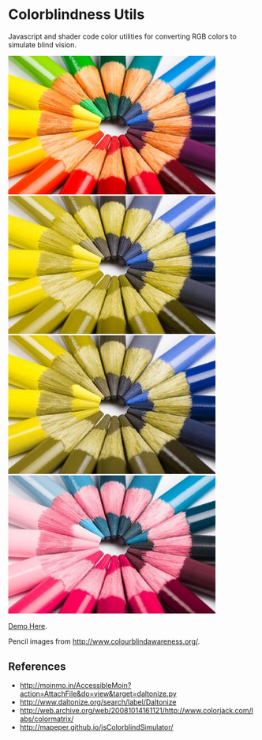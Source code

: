 # Colorblindness Utils

Javascript and shader code color utilities for converting RGB colors to simulate blind vision.

<img src="./images/pencils.jpg" width="420px"/> <img src="./images/pencils_d.jpg" width="420px"/>
<img src="./images/pencils_p.jpg" width="420px"/> <img src="./images/pencils_t.jpg" width="420px"/>

[Demo Here](https://gkjohnson.github.io/threejs-sandbox/colorblindness-utils/index.html).

Pencil images from http://www.colourblindawareness.org/.

## References
- http://moinmo.in/AccessibleMoin?action=AttachFile&do=view&target=daltonize.py
- http://www.daltonize.org/search/label/Daltonize
- http://web.archive.org/web/20081014161121/http://www.colorjack.com/labs/colormatrix/
- http://mapeper.github.io/jsColorblindSimulator/
